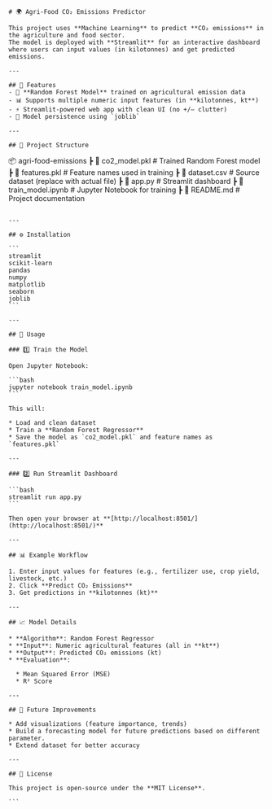 ```
# 🌍 Agri-Food CO₂ Emissions Predictor  

This project uses **Machine Learning** to predict **CO₂ emissions** in the agriculture and food sector.  
The model is deployed with **Streamlit** for an interactive dashboard where users can input values (in kilotonnes) and get predicted emissions.  

---

## 📌 Features  
- 🧠 **Random Forest Model** trained on agricultural emission data  
- 📊 Supports multiple numeric input features (in **kilotonnes, kt**)  
- ⚡ Streamlit-powered web app with clean UI (no +/– clutter)  
- 💾 Model persistence using `joblib`  

---

## 📂 Project Structure  

```

📦 agri-food-emissions
┣ 📜 co2_model.pkl          # Trained Random Forest model
┣ 📜 features.pkl           # Feature names used in training
┣ 📜 dataset.csv            # Source dataset (replace with actual file)
┣ 📜 app.py                 # Streamlit dashboard
┣ 📜 train_model.ipynb      # Jupyter Notebook for training
┣ 📜 README.md              # Project documentation

````

---

## ⚙️ Installation

```
streamlit
scikit-learn
pandas
numpy
matplotlib
seaborn
joblib
```

---

## 🚀 Usage

### 1️⃣ Train the Model

Open Jupyter Notebook:

```bash
jupyter notebook train_model.ipynb
```

This will:

* Load and clean dataset
* Train a **Random Forest Regressor**
* Save the model as `co2_model.pkl` and feature names as `features.pkl`

---

### 2️⃣ Run Streamlit Dashboard

```bash
streamlit run app.py
```

Then open your browser at **[http://localhost:8501/](http://localhost:8501/)**

---

## 📊 Example Workflow

1. Enter input values for features (e.g., fertilizer use, crop yield, livestock, etc.)
2. Click **Predict CO₂ Emissions**
3. Get predictions in **kilotonnes (kt)**

---

## 📈 Model Details

* **Algorithm**: Random Forest Regressor
* **Input**: Numeric agricultural features (all in **kt**)
* **Output**: Predicted CO₂ emissions (kt)
* **Evaluation**:

  * Mean Squared Error (MSE)
  * R² Score

---

## 🔮 Future Improvements

* Add visualizations (feature importance, trends)
* Build a forecasting model for future predictions based on different parameter.
* Extend dataset for better accuracy

---

## 📜 License

This project is open-source under the **MIT License**.

```
